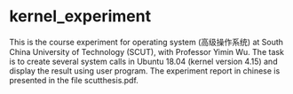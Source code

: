 # kernel_experiment
This is the course experiment for operating system (高级操作系统) at South China University of Technology (SCUT), with Professor Yimin Wu.
The task is to create several system calls in Ubuntu 18.04 (kernel version 4.15) and display the result using user program.
The experiment report in chinese is presented in the file scutthesis.pdf.

